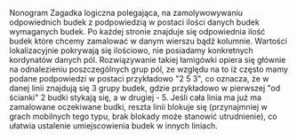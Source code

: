 Nonogram 
Zagadka logiczna polegająca, na zamolywowywaniu odpowiednich budek z podpowiedzią w postaci ilości danych budek wymaganych budek. Po każdej stronie znajduje się odpowiednia ilość budek które chcemy zamalować w danym wierszu bądź kolumnie. Wartości lokalizacyjnie pokrywają się ilościowo, nie posiadamy konkretnych kordynatów danych pól.
Rozwiązywanie takiej łamigówki opiera się głównie na odnalezieniu poszczególnych grup pól, ze względu na to iż często mamy podane podpowiedzi w postaci przykładowo "2 5 3", co oznacza, że w danej linii znajdują się 3 grupy budek, gdzie przykładowo w pierwszej "od ścianki" 2 budki stykają się, a w drugiej - 5. Jeśli cała linia ma już ma zamalowane oczekiwane budki, reszta linii blokuje się (przynajmniej w grach mobilnych tego typu, brak blokady może stanowić utrudnienie), co ułatwia ustalenie umiejscowienia budek w innych liniach.